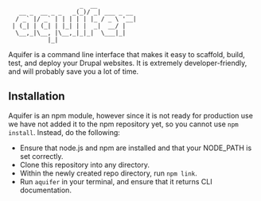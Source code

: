 ```
                    _  __
   __ _  __ _ _   _(_)/ _| ___ _ __
  / _` |/ _` | | | | | |_ / _ \ '__|
 | (_| | (_| | |_| | |  _|  __/ |
  \__,_|\__, |\__,_|_|_|  \___|_|
           |_|

```
Aquifer is a command line interface that makes it easy to scaffold, build, test, and deploy your Drupal websites. It is extremely developer-friendly, and will probably save you a lot of time.

## Installation
Aquifer is an npm module, however since it is not ready for production use we have not added it to the npm repository yet, so you cannot use `npm install`. Instead, do the following:

* Ensure that node.js and npm are installed and that your NODE_PATH is set correctly.
* Clone this repository into any directory.
* Within the newly created repo directory, run `npm link`.
* Run `aquifer` in your terminal, and ensure that it returns CLI documentation.
